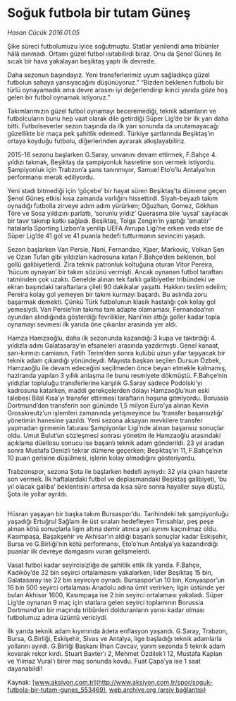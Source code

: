 # Soğuk futbola bir tutam Güneş

*Hasan Cücük 2016.01.05*

<div class="pNewsDetailMainContent ctx_content" itemprop="articleBody">
 <p>
  Şike süreci futbolumuzu iyice soğutmuştu. Statlar yenilendi ama tribünler hâlâ ısınmadı. Ortamı güzel futbol ısıtabilirdi biraz. Onu da Şenol Güneş ile sıcak bir hava yakalayan beşiktaş yaptı ilk devrede.
 </p>
 <p>
  Daha sezonun başındayız. Yeni transferlerimiz uyum sağladıkça güzel futbolun sahaya yansıyacağını düşünüyoruz.” “Bizden beklenen futbolu bir türlü oynayamadık ama devre arasını iyi değerlendirip ikinci yarıda göze hoş gelen bir futbol oynamak istiyoruz.”
 </p>
 <p>
  Takımlarımızın güzel futbol oynamayı beceremediği, teknik adamların ve futbolcuların bunu hep vaat olarak dile getirdiği Süper Lig’de bir ilk yarı daha bitti. Futbolseverler sezon başında da ilk yarı sonunda da unutamayacağı güzellikte bir maça pek şahitlik edemedi. Türkiye şartlarında Beşiktaş’ın ortaya koyduğu futbolu, diğerlerinden ayırarak alkışlayabiliriz.
 </p>
 <p>
  2015-16 sezonu başlarken G.Saray, unvanını devam ettirmek, F.Bahçe 4. yıldızı takmak, Beşiktaş da şampiyonluk hasretine son vermek istiyordu. Şampiyonluk için Trabzon’a şans tanınmıyor, Samuel Eto’o’lu Antalya’nın performansı merak ediliyordu.
 </p>
 <p>
  Yeni stadı bitmediği için ‘göçebe’ bir hayat süren Beşiktaş’ta dümene geçen Şenol Güneş etkisi kısa zamanda varlığını hissettirdi. Siyah-beyazlı takım oynadığı futbolla zirveye adım adım yürürken; Oğuzhan, Gomez, Gökhan Töre ve Sosa yıldızını parlattı, ‘sorunlu yıldız’ Querasma bile ‘uysal’ sayılacak bir tavır takınıp katkı sağladı. Beşiktaş, Tolga Zengin’in yaptığı ‘amatör’ hatalarla Sporting Lizbon’a yenilip UEFA Avrupa Ligi’ne erken veda etse de Süper Lig’de 41 gol ve 41 puanla hedefi tutturmanın sevincini yaşadı.
 </p>
 <p>
  Sezon başlarken Van Persie, Nani, Fernandao, Kjaer, Markoviç, Volkan Şen ve Ozan Tufan gibi yıldızları kadrosuna katan F.Bahçe’den beklenen, bol gollü galibiyetlerdi. Zira teknik patronluk koltuğuna oturan Vitor Pereira, ‘hücum oynayan’ bir takım sözünü vermişti. Ancak oynanan futbol taraftarı tatminden çok uzaktı. Genelde alınan tek farklı galibiyetler tribündeki ve ekran başındaki taraftarlara çileli 90 dakikalar yaşattı. Hakkını teslim edelim; Pereira kolay gol yemeyen bir takım kurmayı başardı. Bu aslında zoru başarmak demekti. Çünkü Türk futbolunun klasik hastalığı çok kolay gol yemesiydi. Van Persie’nin takıma tam adapte olamaması, Fernandoa’nın oyundan alındığında gösterdiği fevrilikler, Nani’nin attığı goller kadar topla oynamayı sevmesi ilk yarıda öne çıkanlar arasında yer aldı.
 </p>
 <p>
  Hamza Hamzaoğlu, daha ilk sezonunda kazandığı 3 kupa ve taktırdığı 4. yıldızla adını Galatasaray’ın efsaneleri arasında yazdırmıştı. Genel kanaat, sarı-kırmızı camianın, Fatih Terim’den sonra kulübü uzun yıllar taşıyacak bir teknik adam çıkardığı yönündeydi. Mayısta başkan seçilen Dursun Özbek, Hamzaoğlu ile devam edeceğini seçilmeden önce beyan etmekle kalmamış, haziranda yapılan 3 yıllık anlaşma ile bunu resmiyete dökmüştü. F.Bahçe’nin yıldızlar topluluğu transferlerine karşılık G.Saray sadece Podolski’yi kadrosuna katarken, maddi gerekçelerden dolayı Hamzaoğlu’nun eski talebesi Bilal Kısa’yı transfer ettirmesi taraftarın hoşuna gitmiyordu. Borussia Dortmund’dan transferin son gününde 1,5 milyon Euro’ya alınan Kevin Grosskreutz’un işlemleri zamanında yetişmeyince bu ‘transfer başarısızlığı’ yönetimin hanesine yazıldı. Yeni sezona aksayan mevkilere transfer yapmadan girmenin faturası Şampiyonlar Ligi’nde alınan başarısız sonuçlar oldu. Umut Bulut’un sözleşmesi sonrası yönetim ile Hamzaoğlu arasındaki açıklama düellosu sonucu ise başarılı teknik adam gönderildi. 23 yıl aradan sonra Mustafa Denizli tekrar dümene geçerken; Beşiktaş’ın 11, F.Bahçe’nin 10 puan gerisine düşülmesi, işlerin kolay olmadığını gösteriyordu.
 </p>
 <p>
  Trabzonspor, sezona Şota ile başlarken hedefi aynıydı: 32 yıla çıkan hasrete son vermek. İlk haftalardaki futbol ve deplasmandaki Beşiktaş galibiyeti, ‘bu yıl olacak galiba’ beklentisini artırsa da kısa süre sonra hayaller suya düştü, Şota ile yollar ayrıldı.
 </p>
 <p>
  <img alt="" src="/web/20160126032417im_/http://www.aksiyon.com.tr/spor/ http:/medya.aksiyon.com.tr/aksiyon/2016/01/05/574183.jpg "/>
 </p>
 <p>
  Hüsran yaşayan bir başka takım Bursaspor’du. Tarihindeki tek şampiyonluğu yaşadığı Ertuğrul Sağlam ile üst sıraları hedefleyen Timsahlar, peş peşe alınan kötü sonuçlarla ligin altına demir atınca yol ayrımı kaçınılmaz oldu. Kasımpaşa, Başakşehir ve Akhisar’ın aldığı başarılı sonuçlar kadar Eskişehir, Bursa ve G.Birliği’nin kötü performansı, Eto’o’nun Antalya’ya kazandırdığı puanlar ilk devreye damgasını vuran gelişmelerdi.
 </p>
 <p>
  Vasat futbol kadar seyircisizliğe de şahitlik ettik ilk yarıda. F.Bahçe, Kadıköy’de 32 bin seyirci ortalamasını yakalarken; lider Beşiktaş 15 bin, Galatasaray ise 22 bin seyirciye oynadı. Bursaspor’un 10 bin, Konyaspor’un 16 bin 500 seyirci ortalaması Anadolu adına ümit verirken; ligin üstünde yer bulan Akhisar 1600, Kasımpaşa ise 2 bin seyirci ortalaması yakaladı. Süper Lig’de oynanan 9 maç için statlara gelen seyirci toplamının Borussia Dortmund’un bir maçında tribünleri dolduranların yarısı kadar olması futbolumuz adına üzüntü vericiydi.
 </p>
 <p>
  İlk yarıda teknik adam kıyımında âdeta enflasyon yaşandı. G.Saray, Trabzon, Bursa, G.Birliği, Eskişehir, Sivas ve Antalya, lige başladığı teknik adamlarla yollarını ayırdı. G.Birliği Başkanı İlhan Cavcav, yarım sezonda 5 teknik adam kovarak rekor kırdı. Stuart Baxter’ı 2, Mehmet Özdilek’i 12, Mustafa Kaplan ve Yılmaz Vural’ı birer maç sonunda kovdu. Fuat Çapa’ya ise 1 saat dayanabildi!
 </p>
</div>


Kaynak: [www.aksiyon.com.tr](http://www.aksiyon.com.tr/spor/soguk-futbola-bir-tutam-gunes_553469), [web.archive.org (arşiv bağlantısı)](http://web.archive.org/web/20160126032417/http://www.aksiyon.com.tr/spor/soguk-futbola-bir-tutam-gunes_553469)
